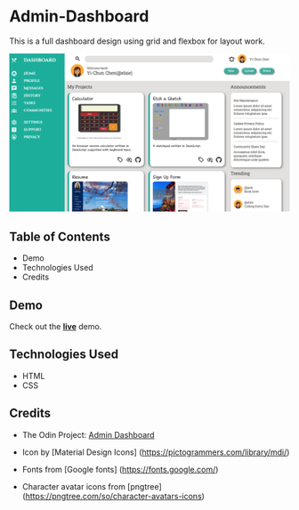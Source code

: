 # Admin-Dashboard
This is a full dashboard design using grid and flexbox for layout work.

![Screenshot of dashboard](icons/dashboard.png)


## Table of Contents
- Demo
- Technologies Used
- Credits
## Demo
Check out the [**live**](https://elsiechen.github.io/Admin-Dashboard/
) demo.

## Technologies Used
- HTML
- CSS

## Credits
- The Odin Project: [Admin Dashboard](https://www.theodinproject.com/lessons/node-path-intermediate-html-and-css-admin-dashboard)

- Icon by [Material Design Icons]
(https://pictogrammers.com/library/mdi/)

- Fonts from [Google fonts]
(https://fonts.google.com/)

- Character avatar icons from [pngtree]
(https://pngtree.com/so/character-avatars-icons)
